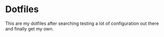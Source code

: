 # Dotfiles

This are my dotfiles after searching testing a lot of configuration out there and finally get my own.
